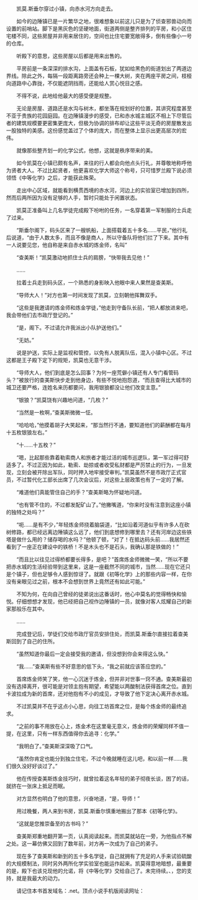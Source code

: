 　　凯莫.斯垂尔穿过小镇，向赤水河方向走去。

　　如今的边陲镇已是一片繁华之地，很难想象以前这儿只是为了侦查邪兽动向而设置的前哨站。脚下是黑灰色的坚硬地面，街道两侧是整齐排列的平房，和小区住宅楼不同，这些房屋并非用来居住的，空间也比住宅要宽敞得多，倒有些像小一号的仓库。

　　听殿下的意思，这些房屋以后都是用来出售的。

　　平房前是一条深深的排水沟，上面盖有石板，犹如给黑色的街道划出了两道边界线。除此之外，每隔一段距离路旁还会种上一棵大树，夹在两座平房之间，枝桠向道路中心靠拢，不仅能遮阴挡雨，还能给人赏心悦目之感。

　　不得不说，此地给他最大的感受便是规整。

　　无论是房屋、道路还是水沟与树木，都坐落在规划好的位置，其讲究程度甚至不亚于贵族的花园庭园。在边陲镇漫步的感受，已和赤水城主城区不相上下尽管后者的建筑规模要更密集更庞大，但极为协调的排布却让这些平淡无奇的房屋散发出一股独特的美感。这份感觉盖过了个体的庞大，而在整体上显示出更高层次的宏伟。

　　就像那些整齐划一的化学公式，他想，这就是秩序带来的美。

　　如今凯莫在小镇已颇有名声，来往的行人都会向他点头行礼，并尊敬地称呼他为贤者大人。不过比起贤者，他更喜欢化学大师这个称号，只可惜罗兰殿下说必须领悟《中等化学》之后，才能获此殊荣。

　　走出中心区域，就能看到横贯西境的赤水河，河边上的实验室已增加到四所，然而后两所因为没有足够的人手，暂时只能处于闲置状态。

　　凯莫正准备叫上几名学徒完成殿下吩咐的任务，一名穿着第一军制服的士兵走了过来。

　　“斯垂尔阁下，码头区来了一艘帆船，上面搭载着五十多名……平民，”他行礼后说道，“由于人数太多，而且不像是商人，所以守备队将他们拦了下来。其中有一人说要见您，他自称是来自赤水城的炼金师，名叫”

　　“查美斯！”凯莫激动地抓住士兵的肩膀，“快带我去见他！”

　　……

　　拉着士兵走到码头区，一个熟悉的身影映入他眼中来人果然是查美斯。

　　“导师大人！”对方也第一时间发现了凯莫，立刻朝他挥舞双手。

　　“这些是我邀请的炼金师和炼金学徒，”他走到守备队长前，“把人都放进来吧，我会带他们去市政厅登记的。”

　　“是，阁下。不过请允许我派出小队护送他们。”

　　“无妨。”

　　说是护送，实际上是监视和管控，以免有人脱离队伍，混入小镇中心区。不过这都是王子殿下定下的规矩，凯莫也无意干涉。

　　“导师大人，他们到底是怎么回事？为何一座荒僻小镇还有人专门看管码头？”被放行的查美斯快步走到他身边，有些不悦地抱怨道，“而且查得比大城市的城卫还要严格，连姓名来历都要问，我用银狼都没让他们改变主意。”

　　“银狼？”凯莫饶有兴趣地问道，“几枚？”

　　“当然是一枚啊，”查美斯微微一怔。

　　“哈哈哈，”他摸着胡子大笑起来，“那当然行不通，要知道他们的薪酬都在每月十五枚银狼左右。”

　　“十……十五枚？”

　　“嗯，比起那些靠着勒索商人和旅者才能过活的城市巡逻队，第一军过得可舒适多了。不过正因为如此，勒索、劫掠或者收受私财都是严厉禁止的行为，一旦发现，立刻会被开除出军队，同时押入地牢接受审判。”凯莫虽然不是市政厅正式官员，不过暂代化工部长出席了几次会议后，对这些上层政策也有了一定的了解。

　　“难道他们真能管住自己的手？”查美斯略为怀疑地问道。

　　“也有管不住的，不过都发配矿山了。”他撇嘴道，“你来时没有注意到这座小镇的独特之处吗？”

　　“呃……是有不少，”年轻炼金师挠着脑袋道，“比如沿着河道似乎有许多人在砍树修路，都已经远离边陲镇这么远了，他们到底想修到哪里去？还有河岸边这些铁塔是做什么用的？储存喝的水吗？”他顿了顿，“对了！在抵达码头前……我居然还看到了一座正在建设中的铁桥！不是木头也不是石头，我确认那是铁做的！”

　　“而且比以往见过得桥都要长得多，是吧？”首席炼金师微微一笑，“所以不要把赤水城的生活经验带到这里来，这是一座截然不同的城市，当然……现在它还只是个镇子，但也足够令人感到惊讶了。就跟《初等化学》上的那些内容一样，在你没有亲眼见过之前，根本不会想到世界上竟然还有如此可能。”

　　不知为何，在向自己曾经的徒弟说出这番话时，他心中莫名的觉得畅快和愉悦。仔细想想才发现，他已经把自己视作边陲镇的一员，就像对客人炫耀自己的新家那般乐在其中。

　　……

　　完成登记后，学徒们交给市政厅官员安排住处，而凯莫.斯垂尔直接拉着查美斯回到了自己的住所。

　　“虽然知道你最后一定会接受我的邀请，但没想到你会来得这么快。”

　　“我……”查美斯有些不好意思的低下头，“我之前就应该答应您的。”

　　首席炼金师笑了笑，他一心沉迷于炼金，但并非对世事一窍不通。查美斯最初没有选择离开，很可能是对领主抱有期望，希望能以两酸制法获得首席之位。直到卡波拉成为新的首席，还对他抱有不小的成见，才导致了他下定决心离开赤水城。

　　不过凯莫并不在乎这点小心思，向往工坊首席之位，是每个炼金师的最终追求。

　　“之前的事不用放在心上，炼金术在这里毫无意义，炼金师的荣耀同样不值一提，在这里，只有一样东西值得你去追寻：化学。”

　　“我明白了。”查美斯深深吸了口气。

　　“虽然你肯定也能分到独立住宅，不过今晚就睡在这儿吧，和以前一样……我们很久没好好谈过了。”

　　他在传授查美斯炼金技巧时，就曾拉着这名年轻的弟子彻夜长谈，困了的话，就挤在一张床上抵足而眠。

　　对方显然也明白了他的意思，兴奋地道，“是，导师！”

　　用过晚餐，两人来到书房，凯莫.斯垂尔慎重地搬出了那本《初等化学》。

　　“这就是您推崇备至的古书吗？”

　　查美斯郑重地翻开第一页，认真阅读起来。而凯莫就站在一旁，为他指点不解之处。这一幕仿佛又回到了数年前，对方再一次成为了自己的弟子。

　　现在多了查美斯和新到的五十多名学徒，自己就拥有了充足的人手来试验硫酸的大规模制法，同时另外两所化学实验室也能运作起来。凯莫得意地暗想，最重要的是，殿下也该兑现他的允诺，将《中等化学》交给自己了。未完待续。、，您的支持，就是我最大的动力。

　　请记住本书首发域名：.net。顶点小说手机版阅读网址：
